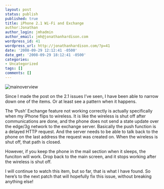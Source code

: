 ```yaml
---
layout: post
status: publish
published: true
title: iPhone 2.1 Wi-Fi and Exchange
author:Jonathan
author_login: jmhadmin
author_email: jmh@jonathanhardison.com
wordpress_id: 41
wordpress_url: http://jonathanhardison.com/?p=41
date: '2008-09-29 12:12:41 -0500'
date_gmt: '2008-09-29 18:12:41 -0500'
categories:
- Uncategorized
tags: []
comments: []
---
```

![mainoverview]({{site.base}}/imagecontent/2008/09/main_overview20080609-268x300.jpg)

Since I made the post on the 2.1 issues I’ve seen, I have been able to narrow down one of the items. Or at least see a pattern when it happens.

The ‘Push’ Exchange feature not working correctly is actually specifically when my iPhone flips to wireless. It is like the wireless is shut off after communications are done, and the phone does not send a state update over the edge/3g network to the exchange server. Basically the push function is a delayed HTTP request. And the server needs to be able to talk back to the phone on the last address the request was created on. When the wireless is shut off, that path is closed.

However, if you keep the phone in the mail section when it sleeps, the funciton will work. Drop back to the main screen, and it stops working after the wireless is shut off.



I will continue to watch this item, but so far, that is what I have found. So here’s to the next patch that will hopefully fix this issue, without breaking anything else!
